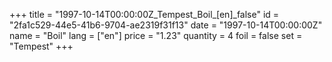 +++
title = "1997-10-14T00:00:00Z_Tempest_Boil_[en]_false"
id = "2fa1c529-44e5-41b6-9704-ae2319f31f13"
date = "1997-10-14T00:00:00Z"
name = "Boil"
lang = ["en"]
price = "1.23"
quantity = 4
foil = false
set = "Tempest"
+++
